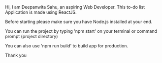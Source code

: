 Hi, I am Deepanwita Sahu, an aspiring Web Developer. This to-do list Application is made using ReactJS.

Before starting please make sure you have Node.js installed at your end.

You can run the project by typing 'npm start' on your terminal or command prompt (project directory) 

You can also use 'npm run build' to build app for production.

Thank you
